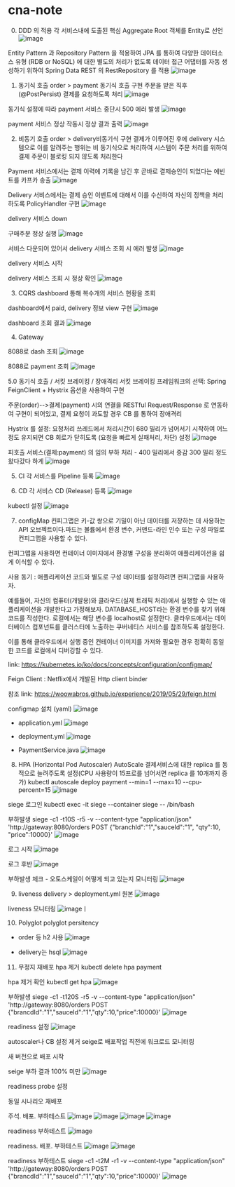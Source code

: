 # cna-note

0. DDD 의 적용
각 서비스내에 도출된 핵심 Aggregate Root 객체를 Entity로 선언
![image](https://user-images.githubusercontent.com/69283682/97958414-79567d80-1df0-11eb-8740-037789d8b552.png)

Entity Pattern 과 Repository Pattern 을 적용하여 JPA 를 통하여 다양한 데이터소스 유형 (RDB or NoSQL) 에 대한 별도의 처리가 없도록 데이터 접근 어댑터를 자동 생성하기 위하여 Spring Data REST 의 RestRepository 를 적용
![image](https://user-images.githubusercontent.com/69283682/97958566-cc303500-1df0-11eb-8f79-303af9e2ddec.png)


1. 동기식 호출
order > payment 동기식 호출 구현
주문을 받은 직후(@PostPersist) 결제를 요청하도록 처리
![image](https://user-images.githubusercontent.com/69283682/97558818-fadc9300-1a1f-11eb-8585-2bb964977187.png)

동기식 설정에 따라 payment 서비스 중단시 500 에러 발생
![image](https://user-images.githubusercontent.com/69283682/97559049-48f19680-1a20-11eb-8ce6-b4e2d6fe91c2.png)

payment 서비스 정상 작동시 정상 결과 출력
![image](https://user-images.githubusercontent.com/69283682/97559248-87875100-1a20-11eb-9e92-f7bd19be6969.png)

2. 비동기 호출
order > delivery비동기식 구현
결제가 이루어진 후에 delivery 시스템으로 이를 알려주는 행위는 비 동기식으로 처리하여 시스템이 주문 처리를 위하여 결제 주문이 블로킹 되지 않도록 처리한다

Payment 서비스에서는 결제 이력에 기록을 남긴 후 곧바로 결제승인이 되었다는 에빈트를 카프카 송출
![image](https://user-images.githubusercontent.com/69283682/97959189-24b40200-1df2-11eb-8fb4-57b6fdb9ac86.png)

Delivery  서비스에서는 결제 승인 이벤트에 대해서 이를 수신하여 자신의 정책을 처리하도록 PolicyHandler 구현
![image](https://user-images.githubusercontent.com/69283682/97560098-9c181900-1a21-11eb-8eca-1d71886c5f13.png)

delivery 서비스 down

구매주문 정상 실행
![image](https://user-images.githubusercontent.com/69283682/97561062-ecdc4180-1a22-11eb-809e-3300e63c0ef2.png)

서비스 다운되어 있어서 delivery 서비스 조회 시 에러 발생
![image](https://user-images.githubusercontent.com/69283682/97561168-11381e00-1a23-11eb-956e-5962ed45d9ac.png)

delivery 서비스 시작

delivery 서비스 조회 시 정상 확인
![image](https://user-images.githubusercontent.com/69283682/97561273-40e72600-1a23-11eb-8770-1e6e58cdc94a.png)

3. CQRS
dashboard 통해 복수개의 서비스 현황을 조회

dashboard에서 paid, delivery 정보 view 구현
![image](https://user-images.githubusercontent.com/69283682/97561906-31b4a800-1a24-11eb-9bc3-178666142348.png)

dashboard 조회 결과
![image](https://user-images.githubusercontent.com/69283682/97562008-57da4800-1a24-11eb-91d7-ab0a8a80abd0.png)

4. Gateway

8088로 dash 조회
![image](https://user-images.githubusercontent.com/69283682/97562218-9e2fa700-1a24-11eb-8306-36f435499814.png)

8088로 payment 조회
![image](https://user-images.githubusercontent.com/69283682/97562314-c4554700-1a24-11eb-82d7-675d2da0bda7.png)

5.0 동기식 호출 / 서킷 브레이킹 / 장애격리
서킷 브레이킹 프레임워크의 선택: Spring FeignClient + Hystrix 옵션을 사용하여 구현

주문(order)-->결제(payment) 시의 연결을 RESTful Request/Response 로 연동하여 구현이 되어있고, 결제 요청이 과도할 경우 CB 를 통하여 장애격리

Hystrix 를 설정: 요청처리 쓰레드에서 처리시간이 680 밀리가 넘어서기 시작하여 어느정도 유지되면 CB 회로가 닫히도록 (요청을 빠르게 실패처리, 차단) 설정
![image](https://user-images.githubusercontent.com/69283682/97959652-2cc07180-1df3-11eb-9793-8151cf1a1f22.png)

피호출 서비스(결제:payment) 의 임의 부하 처리 - 400 밀리에서 증감 300 밀리 정도 왔다갔다 하게
![image](https://user-images.githubusercontent.com/69283682/97959785-6f824980-1df3-11eb-96f5-ae05a898294d.png)

5. CI
각 서비스를 Pipeline 등록
![image](https://user-images.githubusercontent.com/69283682/97562511-14340e00-1a25-11eb-9f8a-f053d8b5020d.png)

6. CD
각 서비스 CD (Release) 등록
![image](https://user-images.githubusercontent.com/69283682/97562673-5c533080-1a25-11eb-89d8-3ffede6c309c.png)

kubectl 설정
![image](https://user-images.githubusercontent.com/69283682/97562752-7db41c80-1a25-11eb-849b-f154bb53043e.png)

7. configMap
컨피그맵은 키-값 쌍으로 기밀이 아닌 데이터를 저장하는 데 사용하는 API 오브젝트이다.파드는 볼륨에서 환경 변수, 커맨드-라인 인수 또는 구성 파일로 컨피그맵을 사용할 수 있다.

컨피그맵을 사용하면 컨테이너 이미지에서 환경별 구성을 분리하여 애플리케이션을 쉽게 이식할 수 있다.

사용 동기 : 애플리케이션 코드와 별도로 구성 데이터를 설정하려면 컨피그맵을 사용하자.

예를들어, 자신의 컴퓨터(개발용)와 클라우드(실제 트래픽 처리)에서 실행할 수 있는 애플리케이션을 개발한다고 가정해보자. DATABASE_HOST라는 환경 변수를 찾기 위해 코드를 작성한다. 로컬에서는 해당 변수를 localhost로 설정한다. 클라우드에서는 데이터베이스 컴포넌트를 클러스터에 노출하는 쿠버네티스 서비스를 참조하도록 설정한다.

이를 통해 클라우드에서 실행 중인 컨테이너 이미지를 가져와 필요한 경우 정확히 동일한 코드를 로컬에서 디버깅할 수 있다.

link: https://kubernetes.io/ko/docs/concepts/configuration/configmap/

Feign Client : Netflix에서 개발된 Http client binder

참조 link: https://woowabros.github.io/experience/2019/05/29/feign.html

configmap 설치 (yaml)
![image](https://user-images.githubusercontent.com/69283682/97563002-d1266a80-1a25-11eb-8117-80c9c1390211.png)

- application.yml
![image](https://user-images.githubusercontent.com/69283682/97563435-6295dc80-1a26-11eb-836f-8cf5a2e86b67.png)

- deployment.yml
![image](https://user-images.githubusercontent.com/69283682/97563694-c15b5600-1a26-11eb-9810-539fe289d2fa.png)

- PaymentService.java
![image](https://user-images.githubusercontent.com/69283682/97563880-11d2b380-1a27-11eb-823b-5d689377c321.png)

8. HPA (Horizontal Pod Autoscaler)
AutoScale
결제서비스에 대한 replica 를 동적으로 늘려주도록 설정(CPU 사용량이 15프로를 넘어서면 replica 를 10개까지 증가)
kubectl autoscale deploy payment --min=1 --max=10 --cpu-percent=15
![image](https://user-images.githubusercontent.com/69283682/97790615-50c25e00-1c0d-11eb-85fe-9ffb20600c71.png)

siege 로그인
kubectl exec -it siege --container siege -- /bin/bash

부하발생
siege -c1 -t10S -r5 -v --content-type "application/json" 'http://gateway:8080/orders POST {"branchId":"1","sauceId":"1", "qty":10, "price":10000}'
![image](https://user-images.githubusercontent.com/69283682/97793969-c42c9580-1c36-11eb-9767-c7f04eabdd6e.png)

로그 시작
![image](https://user-images.githubusercontent.com/69283682/97844200-f40a9480-1d2d-11eb-84a9-da09333bf375.png)

로그 후반
![image](https://user-images.githubusercontent.com/69283682/97844119-ce7d8b00-1d2d-11eb-9cff-02566cab726b.png)

부하발생 체크 - 오토스케일이 어떻게 되고 있는지 모니터링
![image](https://user-images.githubusercontent.com/69283682/97845029-5dd76e00-1d2f-11eb-8a3d-3f2abd77eb3d.png)

9. liveness
delivery > deployment.yml 원본
![image](https://user-images.githubusercontent.com/69283682/97844680-cbcf6580-1d2e-11eb-8743-3290db4f4bce.png)

liveness 모니터링
![image](https://user-images.githubusercontent.com/69283682/97845655-2e753100-1d30-11eb-8634-3b56cda3eb5e.png)ㅣ

10. Polyglot
polyglot persitency
- order 등 h2 사용
![image](https://user-images.githubusercontent.com/69283682/97567886-311f1000-1a2a-11eb-9878-3b854f9b09e0.png)

- delivery는 hsql
![image](https://user-images.githubusercontent.com/69283682/97567350-0e8cf700-1a2a-11eb-92d7-7f6ee3110255.png)

11. 무정지 재배포
hpa 제거
kubectl delete hpa payment

hpa 제거 확인
kubectl get hpa
![image](https://user-images.githubusercontent.com/69283682/97957608-eb2dc780-1dee-11eb-9174-748bae1479a6.png)

부하발생
siege -c1 -t120S -r5 -v --content-type "application/json" 'http://gateway:8080/orders POST {"brancdId":"1","sauceId":"1","qty":10,"price":10000}'
![image](https://user-images.githubusercontent.com/69283682/97956128-3940cc00-1deb-11eb-935f-cb5ffaae8e0b.png)

readiness 설정
![image](https://user-images.githubusercontent.com/69283682/97956520-3e524b00-1dec-11eb-8df4-455752de77b6.png)


autoscaler나 CB 설정 제거
seige로 배포작업 직전에 워크로드 모니터링

새 버전으로 배포 시작

seige 부하 결과 100% 미만
![image](https://user-images.githubusercontent.com/69283682/97962714-16b5af80-1df9-11eb-8303-de1fdc66416c.png)

readiness probe 설정

동일 시나리오 재배포


주석. 배포. 부하테스트
![image](https://user-images.githubusercontent.com/69283682/98051489-5de28580-1e77-11eb-9940-01ebbc2d8bc5.png)
![image](https://user-images.githubusercontent.com/69283682/98053385-cd5a7400-1e7b-11eb-9900-8c4ddbdd2e56.png)
![image](https://user-images.githubusercontent.com/69283682/98055184-3a700880-1e80-11eb-9f31-7491e9cc95bd.png)
![image](https://user-images.githubusercontent.com/69283682/98057601-039cf100-1e86-11eb-8116-cd128c9e35f7.png)

readiness 부하테스트
![image](https://user-images.githubusercontent.com/69283682/98052156-cc741300-1e78-11eb-816b-3749042a4dd7.png)

readiness. 배포. 부하테스트
![image](https://user-images.githubusercontent.com/69283682/98054719-152eca80-1e7f-11eb-8c22-dcba6d42500b.png)
![image](https://user-images.githubusercontent.com/69283682/98057564-e831e600-1e85-11eb-84b7-61642a245f24.png)

readiness 부하테스트
siege -c1 -t2M -r1 -v --content-type "application/json" 'http://gateway:8080/orders POST {"brancdId":"1","sauceId":"1","qty":10,"price":10000}'
![image](https://user-images.githubusercontent.com/69283682/98052416-85d2e880-1e79-11eb-9634-788f04b21fe4.png)
